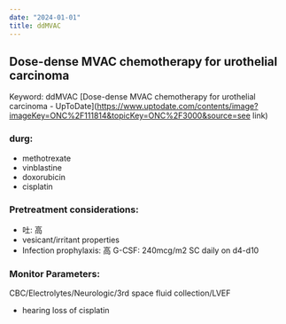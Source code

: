 ```yaml
---
date: "2024-01-01"
title: ddMVAC
---
```


## Dose-dense MVAC chemotherapy for urothelial carcinoma
Keyword: ddMVAC
[Dose-dense MVAC chemotherapy for urothelial carcinoma - UpToDate](https://www.uptodate.com/contents/image?imageKey=ONC%2F111814&topicKey=ONC%2F3000&source=see link)
### durg:
* methotrexate
* vinblastine
* doxorubicin
* cisplatin
### Pretreatment considerations:
* 吐: 高
* vesicant/irritant properties
* Infection prophylaxis: 高
    G-CSF: 240mcg/m2 SC daily on d4-d10
### Monitor Parameters:
CBC/Electrolytes/Neurologic/3rd space fluid collection/LVEF
* hearing loss of cisplatin
